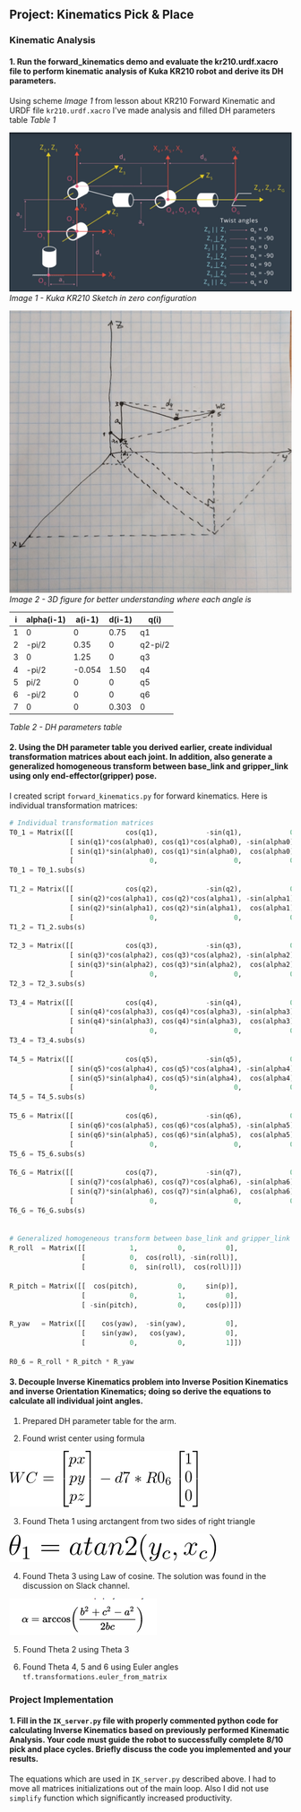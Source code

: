 ## Project: Kinematics Pick & Place

[//]: # (Image References)

[image1]: ./misc_images/kuka_schematic.png
[image2]: ./misc_images/wc.png
[image3]: ./misc_images/theta1.gif
[image4]: ./misc_images/3d_scheme.jpg
[image5]: ./misc_images/cosine_law.png


### Kinematic Analysis
#### 1. Run the forward_kinematics demo and evaluate the kr210.urdf.xacro file to perform kinematic analysis of Kuka KR210 robot and derive its DH parameters.

Using scheme *Image 1* from lesson about KR210 Forward Kinematic and URDF file `kr210.urdf.xacro` I've made analysis and filled DH parameters table *Table 1*

![alt text][image1]
*Image 1 - Kuka KR210 Sketch in zero configuration*

![alt text][image4]
*Image 2 - 3D figure for better understanding where each angle is*

 i | alpha(i-1) | a(i-1) | d(i-1) | q(i)
--- | --- | --- | --- | ---
1 | 0 | 0 | 0.75 | q1 
2 | -pi/2 | 0.35 | 0 | q2-pi/2
3 | 0 | 1.25 | 0 | q3 
4 |  -pi/2 | -0.054 | 1.50 | q4
5 | pi/2 | 0 | 0 | q5
6 | -pi/2 | 0 | 0 | q6
7 | 0 | 0 | 0.303 | 0

*Table 2 - DH parameters table*

#### 2. Using the DH parameter table you derived earlier, create individual transformation matrices about each joint. In addition, also generate a generalized homogeneous transform between base_link and gripper_link using only end-effector(gripper) pose.

I created script `forward_kinematics.py` for forward kinematics. Here is individual transformation matrices:

```python
# Individual transformation matrices
T0_1 = Matrix([[             cos(q1),            -sin(q1),            0,              a0],
               [ sin(q1)*cos(alpha0), cos(q1)*cos(alpha0), -sin(alpha0), -sin(alpha0)*d1],
               [ sin(q1)*sin(alpha0), cos(q1)*sin(alpha0),  cos(alpha0),  cos(alpha0)*d1],
               [                   0,                   0,            0,               1]])
T0_1 = T0_1.subs(s)

T1_2 = Matrix([[             cos(q2),            -sin(q2),            0,              a1],
               [ sin(q2)*cos(alpha1), cos(q2)*cos(alpha1), -sin(alpha1), -sin(alpha1)*d2],
               [ sin(q2)*sin(alpha1), cos(q2)*sin(alpha1),  cos(alpha1),  cos(alpha1)*d2],
               [                   0,                   0,            0,               1]])
T1_2 = T1_2.subs(s)

T2_3 = Matrix([[             cos(q3),            -sin(q3),            0,              a2],
               [ sin(q3)*cos(alpha2), cos(q3)*cos(alpha2), -sin(alpha2), -sin(alpha2)*d3],
               [ sin(q3)*sin(alpha2), cos(q3)*sin(alpha2),  cos(alpha2),  cos(alpha2)*d3],
               [                   0,                   0,            0,               1]])
T2_3 = T2_3.subs(s)

T3_4 = Matrix([[             cos(q4),            -sin(q4),            0,              a3],
               [ sin(q4)*cos(alpha3), cos(q4)*cos(alpha3), -sin(alpha3), -sin(alpha3)*d4],
               [ sin(q4)*sin(alpha3), cos(q4)*sin(alpha3),  cos(alpha3),  cos(alpha3)*d4],
               [                   0,                   0,            0,               1]])
T3_4 = T3_4.subs(s)

T4_5 = Matrix([[             cos(q5),            -sin(q5),            0,              a4],
               [ sin(q5)*cos(alpha4), cos(q5)*cos(alpha4), -sin(alpha4), -sin(alpha4)*d5],
               [ sin(q5)*sin(alpha4), cos(q5)*sin(alpha4),  cos(alpha4),  cos(alpha4)*d5],
               [                   0,                   0,            0,               1]])
T4_5 = T4_5.subs(s) 

T5_6 = Matrix([[             cos(q6),            -sin(q6),            0,              a5],
               [ sin(q6)*cos(alpha5), cos(q6)*cos(alpha5), -sin(alpha5), -sin(alpha5)*d6],
               [ sin(q6)*sin(alpha5), cos(q6)*sin(alpha5),  cos(alpha5),  cos(alpha5)*d6],
               [                   0,                   0,            0,               1]])
T5_6 = T5_6.subs(s) 

T6_G = Matrix([[             cos(q7),            -sin(q7),            0,              a6],
               [ sin(q7)*cos(alpha6), cos(q7)*cos(alpha6), -sin(alpha6), -sin(alpha6)*d7],
               [ sin(q7)*sin(alpha6), cos(q7)*sin(alpha6),  cos(alpha6),  cos(alpha6)*d7],
               [                   0,                   0,            0,               1]])
T6_G = T6_G.subs(s)


# Generalized homogeneous transform between base_link and gripper_link using only end-effector(gripper) pose.
R_roll  = Matrix([[           1,          0,          0],
                  [           0,  cos(roll), -sin(roll)],
                  [           0,  sin(roll),  cos(roll)]])

R_pitch = Matrix([[  cos(pitch),          0,     sin(p)],
                  [           0,          1,          0],
                  [ -sin(pitch),          0,     cos(p)]])

R_yaw   = Matrix([[    cos(yaw),  -sin(yaw),          0],
                  [    sin(yaw),   cos(yaw),          0],
                  [           0,          0,          1]])

R0_6 = R_roll * R_pitch * R_yaw
```

#### 3. Decouple Inverse Kinematics problem into Inverse Position Kinematics and inverse Orientation Kinematics; doing so derive the equations to calculate all individual joint angles.

1. Prepared DH parameter table for the arm.

2. Found wrist center using formula

![alt text][image2]

3. Found Theta 1 using arctangent from two sides of right triangle

![alt text][image3]

4. Found Theta 3 using Law of cosine. The solution was found in the discussion on Slack channel.

![alt text][image5]

5. Found Theta 2 using Theta 3

6. Found Theta 4, 5 and 6 using Euler angles `tf.transformations.euler_from_matrix`

### Project Implementation

#### 1. Fill in the `IK_server.py` file with properly commented python code for calculating Inverse Kinematics based on previously performed Kinematic Analysis. Your code must guide the robot to successfully complete 8/10 pick and place cycles. Briefly discuss the code you implemented and your results. 

The equations which are used in `IK_server.py` described above.
I had to move all matrices initializations out of the main loop. Also I did not use `simplify` function which significantly increased productivity.

